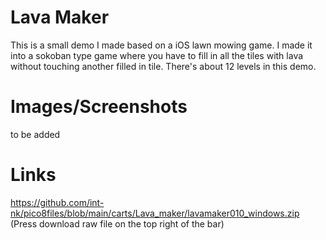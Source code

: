 # Lava Maker
This is a small demo I made based on a iOS lawn mowing game. I made it into a sokoban type game where you have to fill in all the tiles with lava without touching another filled in tile. There's about 12 levels in this demo.

# Images/Screenshots
to be added

# Links

https://github.com/int-nk/pico8files/blob/main/carts/Lava_maker/lavamaker010_windows.zip (Press download raw file on the top right of the bar)
